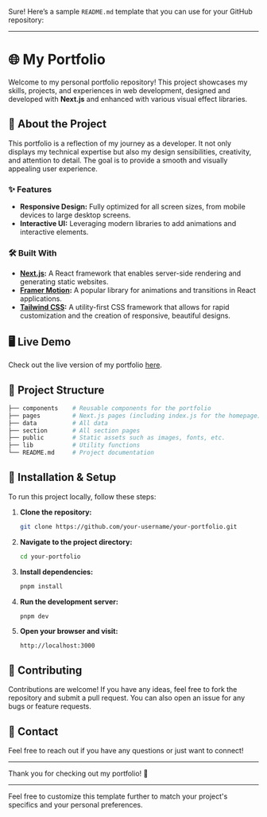 Sure! Here’s a sample `README.md` template that you can use for your GitHub repository:

---

# 🌐 My Portfolio

Welcome to my personal portfolio repository! This project showcases my skills, projects, and experiences in web development, designed and developed with **Next.js** and enhanced with various visual effect libraries.

## 🚀 About the Project

This portfolio is a reflection of my journey as a developer. It not only displays my technical expertise but also my design sensibilities, creativity, and attention to detail. The goal is to provide a smooth and visually appealing user experience.

### ✨ Features

- **Responsive Design:** Fully optimized for all screen sizes, from mobile devices to large desktop screens.
- **Interactive UI:** Leveraging modern libraries to add animations and interactive elements.

### 🛠️ Built With

- **[Next.js](https://nextjs.org/):** A React framework that enables server-side rendering and generating static websites.
- **[Framer Motion](https://www.framer.com/motion/):** A popular library for animations and transitions in React applications.
- **[Tailwind CSS](https://tailwindcss.com/):** A utility-first CSS framework that allows for rapid customization and the creation of responsive, beautiful designs.


## 🖥️ Live Demo

Check out the live version of my portfolio [here]([https://your-portfolio-link.com](https://my-portfolio-virid-rho-21.vercel.app)).

## 📂 Project Structure

```bash
├── components    # Reusable components for the portfolio
├── pages         # Next.js pages (including index.js for the homepage)
├── data          # All data
├── section       # All section pages 
├── public        # Static assets such as images, fonts, etc.
├── lib           # Utility functions
└── README.md     # Project documentation
```

## 🔧 Installation & Setup

To run this project locally, follow these steps:

1. **Clone the repository:**
   ```bash
   git clone https://github.com/your-username/your-portfolio.git
   ```

2. **Navigate to the project directory:**
   ```bash
   cd your-portfolio
   ```

3. **Install dependencies:**
   ```bash
   pnpm install
   ```

4. **Run the development server:**
   ```bash
   pnpm dev
   ```

5. **Open your browser and visit:**
   ```
   http://localhost:3000
   ```

## 🤝 Contributing

Contributions are welcome! If you have any ideas, feel free to fork the repository and submit a pull request. You can also open an issue for any bugs or feature requests.

## 📧 Contact

Feel free to reach out if you have any questions or just want to connect!

---

Thank you for checking out my portfolio! 🎉

---

Feel free to customize this template further to match your project's specifics and your personal preferences.
